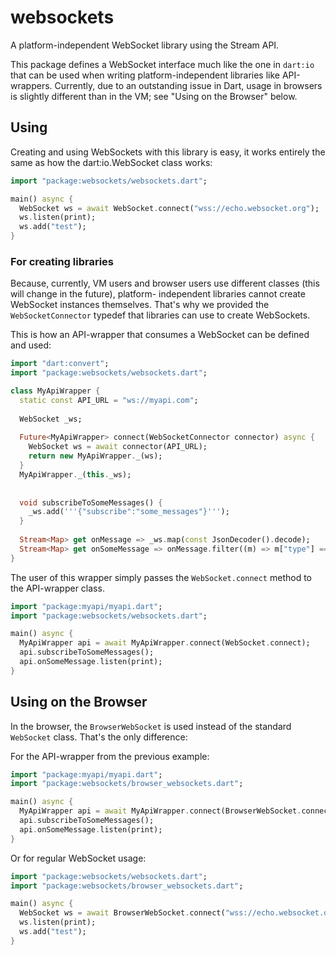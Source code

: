 # websockets

A platform-independent WebSocket library using the Stream API.

This package defines a WebSocket interface much like the one in `dart:io` that can be used when writing 
platform-independent libraries like API-wrappers.
Currently, due to an outstanding issue in Dart, usage in browsers is slightly different than in the VM; 
see "Using on the Browser" below.


## Using

Creating and using WebSockets with this library is easy, it works entirely the same as how the dart:io.WebSocket
class works:

```dart
import "package:websockets/websockets.dart";

main() async {
  WebSocket ws = await WebSocket.connect("wss://echo.websocket.org");
  ws.listen(print);
  ws.add("test");
}
```


### For creating libraries

Because, currently, VM users and browser users use different classes (this will change in the future), platform-
independent libraries cannot create WebSocket instances themselves. That's why we provided the `WebSocketConnector`
typedef that libraries can use to create WebSockets.

This is how an API-wrapper that consumes a WebSocket can be defined and used:

```dart
import "dart:convert";
import "package:websockets/websockets.dart";

class MyApiWrapper {
  static const API_URL = "ws://myapi.com";
    
  WebSocket _ws;
  
  Future<MyApiWrapper> connect(WebSocketConnector connector) async {
    WebSocket ws = await connector(API_URL);
    return new MyApiWrapper._(ws);
  }
  MyApiWrapper._(this._ws);
  
  
  void subscribeToSomeMessages() {
    _ws.add('''{"subscribe":"some_messages"}''');
  }
  
  Stream<Map> get onMessage => _ws.map(const JsonDecoder().decode);
  Stream<Map> get onSomeMessage => onMessage.filter((m) => m["type"] == "some_message");
}
```

The user of this wrapper simply passes the `WebSocket.connect` method to the API-wrapper class.

```dart
import "package:myapi/myapi.dart";
import "package:websockets/websockets.dart";

main() async {
  MyApiWrapper api = await MyApiWrapper.connect(WebSocket.connect);
  api.subscribeToSomeMessages();
  api.onSomeMessage.listen(print);
}
```


## Using on the Browser

In the browser, the `BrowserWebSocket` is used instead of the standard `WebSocket` class. That's the only
difference:

For the API-wrapper from the previous example:

```dart
import "package:myapi/myapi.dart";
import "package:websockets/browser_websockets.dart";

main() async {
  MyApiWrapper api = await MyApiWrapper.connect(BrowserWebSocket.connect);
  api.subscribeToSomeMessages();
  api.onSomeMessage.listen(print);
}
```

Or for regular WebSocket usage:

```dart
import "package:websockets/websockets.dart";
import "package:websockets/browser_websockets.dart";

main() async {
  WebSocket ws = await BrowserWebSocket.connect("wss://echo.websocket.org");
  ws.listen(print);
  ws.add("test");
}
```